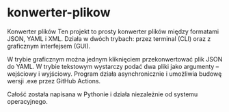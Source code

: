 # konwerter-plikow
Konwerter plików
Ten projekt to prosty konwerter plików między formatami JSON, YAML i XML.
Działa w dwóch trybach: przez terminal (CLI) oraz z graficznym interfejsem (GUI).

W trybie graficznym można jednym kliknięciem przekonwertować plik JSON do YAML.
W trybie tekstowym wystarczy podać dwa pliki jako argumenty – wejściowy i wyjściowy.
Program działa asynchronicznie i umożliwia budowę wersji .exe przez GitHub Actions.

Całość została napisana w Pythonie i działa niezależnie od systemu operacyjnego.
